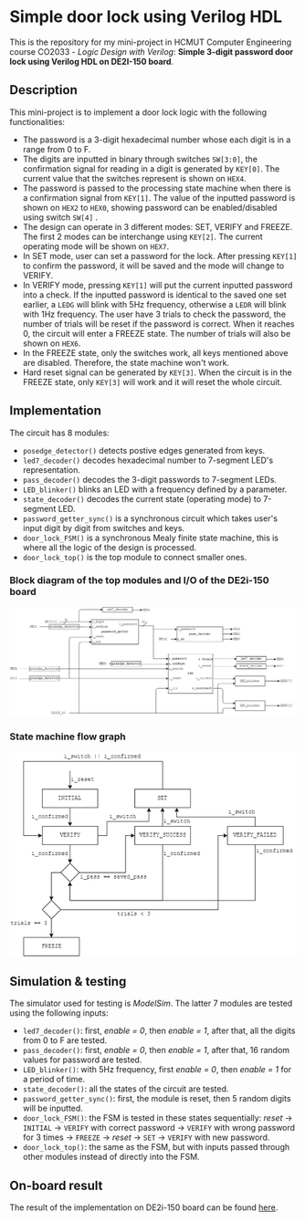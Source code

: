 # Simple door lock using Verilog HDL
This is the repository for my mini-project in HCMUT Computer Engineering course CO2033 - *Logic Design with Verilog*: **Simple 3-digit password door lock using Verilog HDL on DE2I-150 board**. 
## Description
This mini-project is to implement a door lock logic with the following functionalities:
- The password is a 3-digit hexadecimal number whose each digit is in a range from 0 to F.
- The digits are inputted in binary through switches `SW[3:0]`, the confirmation signal for reading in a digit is generated by `KEY[0]`. The current value that the switches represent is shown on `HEX4`.
- The password is passed to the processing state machine when there is a confirmation signal from `KEY[1]`. The value of the inputted password is shown on `HEX2` to `HEX0`, showing password can be enabled/disabled using switch `SW[4]` .
- The design can operate in 3 different modes: SET, VERIFY and FREEZE. The first 2 modes can be interchange using `KEY[2]`. The current operating mode will be shown on `HEX7`.
- In SET mode, user can set a password for the lock. After pressing `KEY[1]` to confirm the password, it will be saved and the mode will change to VERIFY.
- In VERIFY mode, pressing `KEY[1]` will put the current inputted password into a check. If the inputted password is identical to the saved one set earlier, a `LEDG` will blink with 5Hz frequency, otherwise a `LEDR` will blink with 1Hz frequency. The user have 3 trials to check the password, the number of trials will be reset if the password is correct. When it reaches 0, the circuit will enter a FREEZE state. The number of trials will also be shown on `HEX6`.
- In the FREEZE state, only the switches work, all keys mentioned above are disabled. Therefore, the state machine won't work.
- Hard reset signal can be generated by `KEY[3]`. When the circuit is in the FREEZE state, only `KEY[3]` will work and it will reset the whole circuit.
## Implementation
The circuit has 8 modules:
- `posedge_detector()` detects postive edges generated from keys.
- `led7_decoder()` decodes hexadecimal number to 7-segment LED's representation.
- `pass_decoder()` decodes the 3-digit passwords to 7-segment LEDs.
- `LED_blinker()` blinks an LED with a frequency defined by a parameter.
- `state_decoder()` decodes the current state (operating mode) to 7-segment LED.
- `password_getter_sync()` is a synchronous circuit which takes user's input digit by digit from switches and keys.
- `door_lock_FSM()` is a synchronous Mealy finite state machine, this is where all the logic of the design is processed.
- `door_lock_top()` is the top module to connect smaller ones.
### Block diagram of the top modules and I/O of the DE2i-150 board
![block](https://github.com/LKMDang/Simple-door-lock-using-Verilog-HDL/blob/master/graphs/block_dia.png?raw=true)
### State machine flow graph
![FSM](https://github.com/LKMDang/Simple-door-lock-using-Verilog-HDL/blob/master/graphs/FSM_da.png?raw=true)
## Simulation & testing
The simulator used for testing is *ModelSim*. The latter 7 modules are tested using the following inputs:
- `led7_decoder()`: first, *enable = 0*, then *enable = 1*, after that, all the digits from 0 to F are tested.
- `pass_decoder()`: first, *enable = 0*, then *enable = 1*, after that, 16 random values for password are tested.
- `LED_blinker()`: with 5Hz frequency, first *enable = 0*, then *enable = 1* for a period of time.
- `state_decoder()`: all the states of the circuit are tested.
- `password_getter_sync()`: first, the module is reset, then 5 random digits will be inputted.
- `door_lock_FSM()`: the FSM is tested in these states sequentially: *reset* -> `INITIAL` -> `VERIFY` with correct password -> `VERIFY` with wrong password for 3 times -> `FREEZE` -> *reset* -> `SET` -> `VERIFY` with new password.
- `door_lock_top()`: the same as the FSM, but with inputs passed through other modules instead of directly into the FSM.
## On-board result
The result of the implementation on DE2i-150 board can be found [here](https://youtu.be/6LMBHBavZH4).
